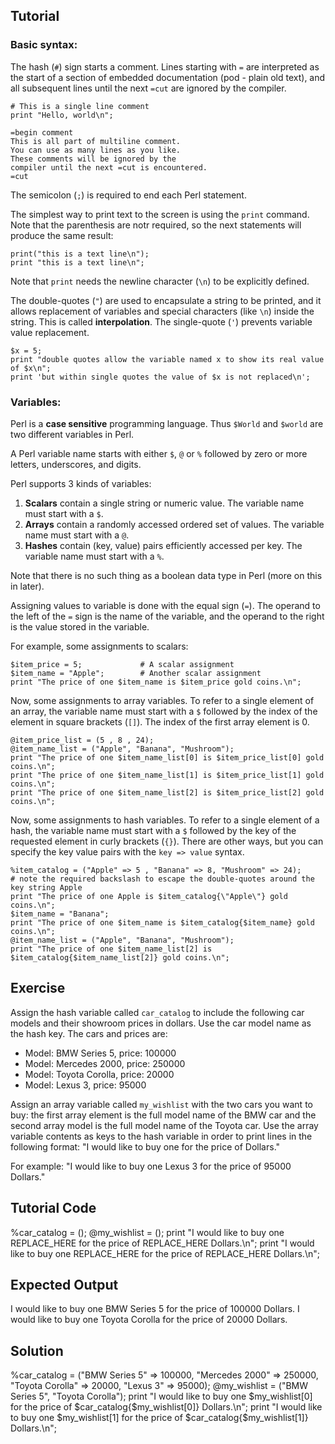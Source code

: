 Tutorial
--------

### Basic syntax:

The hash (`#`) sign starts a comment. Lines starting with `=` are interpreted as the start of a section of embedded documentation (pod - plain old text), and all subsequent lines until the next `=cut` are ignored by the compiler.

	# This is a single line comment
	print "Hello, world\n";

	=begin comment
	This is all part of multiline comment.
	You can use as many lines as you like.
	These comments will be ignored by the
	compiler until the next =cut is encountered.
	=cut

The semicolon (`;`) is required to end each Perl statement.

The simplest way to print text to the screen is using the `print` command. Note that the parenthesis are notr required, so the next statements will produce the same result:

	print("this is a text line\n");
	print "this is a text line\n";

Note that `print` needs the newline character (`\n`) to be explicitly defined.

The double-quotes (`"`) are used to encapsulate a string to be printed, and it allows replacement of variables and special characters (like `\n`) inside the string. This is called **interpolation**. The single-quote (`'`) prevents variable value replacement.

	$x = 5;
	print "double quotes allow the variable named x to show its real value of $x\n";
	print 'but within single quotes the value of $x is not replaced\n';

### Variables:

Perl is a **case sensitive** programming language. Thus `$World` and `$world` are two different variables in Perl.

A Perl variable name starts with either `$`, `@` or `%` followed by zero or more letters, underscores, and digits.

Perl supports 3 kinds of variables:

1. **Scalars** contain a single string or numeric value. The variable name must start with a `$`.
1. **Arrays** contain a randomly accessed ordered set of values. The variable name must start with a `@`.
1. **Hashes** contain (key, value) pairs efficiently accessed per key. The variable name must start with a `%`.

Note that there is no such thing as a boolean data type in Perl (more on this in later).

Assigning values to variable is done with the equal sign (`=`). The operand to the left of the `=` sign is the name of the variable, and the operand to the right is the value stored in the variable. 

For example, some assignments to scalars:

	$item_price = 5;             # A scalar assignment
	$item_name = "Apple";        # Another scalar assignment
	print "The price of one $item_name is $item_price gold coins.\n";

Now, some assignments to array variables. To refer to a single element of an array, the variable name must start with a `$` followed by the index of the element in square brackets (`[]`). The index of the first array element is 0.

	@item_price_list = (5 , 8 , 24);
	@item_name_list = ("Apple", "Banana", "Mushroom");
	print "The price of one $item_name_list[0] is $item_price_list[0] gold coins.\n";
	print "The price of one $item_name_list[1] is $item_price_list[1] gold coins.\n";
	print "The price of one $item_name_list[2] is $item_price_list[2] gold coins.\n";

Now, some assignments to hash variables. To refer to a single element of a hash, the variable name must start with a `$` followed by the key of the requested element in curly brackets (`{}`). There are other ways, but you can specify the key value pairs with the `key => value` syntax.

	%item_catalog = ("Apple" => 5 , "Banana" => 8, "Mushroom" => 24);
	# note the required backslash to escape the double-quotes around the key string Apple
	print "The price of one Apple is $item_catalog{\"Apple\"} gold coins.\n";
	$item_name = "Banana";
	print "The price of one $item_name is $item_catalog{$item_name} gold coins.\n";
	@item_name_list = ("Apple", "Banana", "Mushroom");
	print "The price of one $item_name_list[2] is $item_catalog{$item_name_list[2]} gold coins.\n";

Exercise
-------------
Assign the hash variable called `car_catalog` to include the following car models and their showroom prices in dollars. Use the car model name as the hash key. The cars and prices are:

- Model: BMW Series 5, price: 100000
- Model: Mercedes 2000, price: 250000
- Model: Toyota Corolla, price: 20000
- Model: Lexus 3, price: 95000

Assign an array variable called `my_wishlist` with the two cars you want to buy: the first array element is the full model name of the BMW car and the second array model is the full model name of the Toyota car. Use the array variable contents as keys to the hash variable in order to print lines in the following format: "I would like to buy one <car model goes here> for the price of <price goes here> Dollars."

For example: "I would like to buy one Lexus 3 for the price of 95000 Dollars."

Tutorial Code
-------------

%car_catalog = ();
@my_wishlist = ();
print "I would like to buy one REPLACE_HERE for the price of REPLACE_HERE Dollars.\n";
print "I would like to buy one REPLACE_HERE for the price of REPLACE_HERE Dollars.\n";

Expected Output
---------------

I would like to buy one BMW Series 5 for the price of 100000 Dollars.
I would like to buy one Toyota Corolla for the price of 20000 Dollars.

Solution
--------

%car_catalog = ("BMW Series 5" => 100000, "Mercedes 2000" => 250000, "Toyota Corolla" => 20000, "Lexus 3" => 95000);
@my_wishlist = ("BMW Series 5", "Toyota Corolla");
print "I would like to buy one $my_wishlist[0] for the price of $car_catalog{$my_wishlist[0]} Dollars.\n";
print "I would like to buy one $my_wishlist[1] for the price of $car_catalog{$my_wishlist[1]} Dollars.\n";
